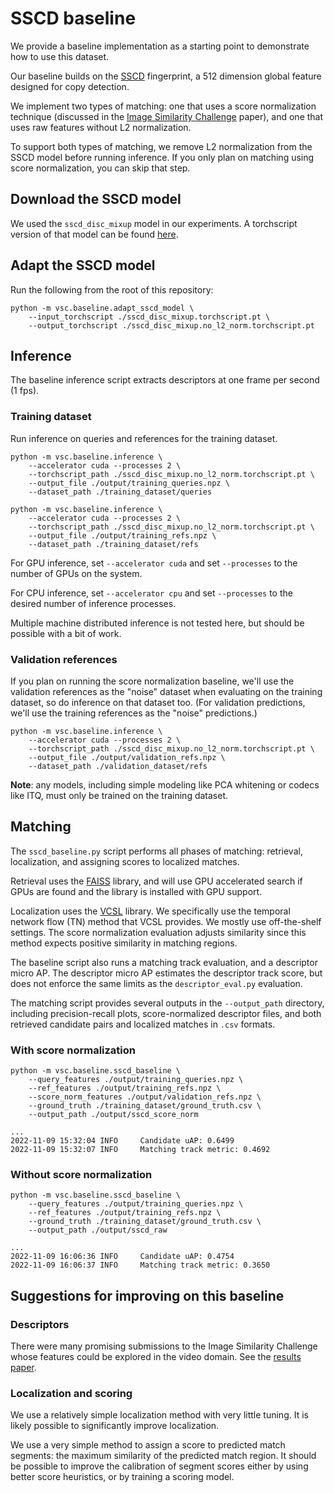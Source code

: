 # SSCD baseline

We provide a baseline implementation as a starting point to demonstrate
how to use this dataset.

Our baseline builds on the [SSCD](https://github.com/facebookresearch/sscd-copy-detection)
fingerprint, a 512 dimension global feature designed for copy detection.

We implement two types of matching: one that uses a score normalization
technique (discussed in the [Image Similarity Challenge](https://arxiv.org/abs/2106.09672) paper),
and one that uses raw features without L2 normalization.

To support both types of matching, we remove L2 normalization from the
SSCD model before running inference.
If you only plan on matching using score normalization, you can skip that step.

## Download the SSCD model

We used the `sscd_disc_mixup` model in our experiments.
A torchscript version of that model can be found
[here](https://dl.fbaipublicfiles.com/sscd-copy-detection/sscd_disc_mixup.torchscript.pt).

## Adapt the SSCD model

Run the following from the root of this repository:
```
python -m vsc.baseline.adapt_sscd_model \
    --input_torchscript ./sscd_disc_mixup.torchscript.pt \
    --output_torchscript ./sscd_disc_mixup.no_l2_norm.torchscript.pt
```

## Inference

The baseline inference script extracts descriptors at one frame per
second (1 fps).

### Training dataset

Run inference on queries and references for the training dataset.

```
python -m vsc.baseline.inference \
    --accelerator cuda --processes 2 \
    --torchscript_path ./sscd_disc_mixup.no_l2_norm.torchscript.pt \
    --output_file ./output/training_queries.npz \
    --dataset_path ./training_dataset/queries
```
```
python -m vsc.baseline.inference \
    --accelerator cuda --processes 2 \
    --torchscript_path ./sscd_disc_mixup.no_l2_norm.torchscript.pt \
    --output_file ./output/training_refs.npz \
    --dataset_path ./training_dataset/refs
```

For GPU inference, set `--accelerator cuda` and set `--processes` to
the number of GPUs on the system.

For CPU inference, set `--accelerator cpu` and set `--processes` to
the desired number of inference processes.

Multiple machine distributed inference is not tested here,
but should be possible with a bit of work.

### Validation references

If you plan on running the score normalization baseline, we'll use the
validation references as the "noise" dataset when evaluating on the
training dataset, so do inference on that dataset too.
(For validation predictions, we'll use the training references as the
"noise" predictions.)

```
python -m vsc.baseline.inference \
    --accelerator cuda --processes 2 \
    --torchscript_path ./sscd_disc_mixup.no_l2_norm.torchscript.pt \
    --output_file ./output/validation_refs.npz \
    --dataset_path ./validation_dataset/refs
```

**Note**: any models, including simple modeling like PCA whitening
or codecs like ITQ, must only be trained on the training dataset.

## Matching

The `sscd_baseline.py` script performs all phases of matching:
retrieval, localization, and assigning scores to localized matches.

Retrieval uses the [FAISS](https://github.com/facebookresearch/faiss)
library, and will use GPU accelerated search if GPUs are found and
the library is installed with GPU support.

Localization uses the [VCSL](https://github.com/alipay/VCSL) library.
We specifically use the temporal network flow (TN) method that VCSL
provides.
We mostly use off-the-shelf settings.
The score normalization evaluation adjusts similarity since this
method expects positive similarity in matching regions.

The baseline script also runs a matching track evaluation, and a descriptor micro AP.
The descriptor micro AP estimates the descriptor track score, but
does not enforce the same limits as the `descriptor_eval.py` evaluation.

The matching script provides several outputs in the `--output_path`
directory, including precision-recall plots,
score-normalized descriptor files, and both retrieved candidate pairs
and localized matches in `.csv` formats.

### With score normalization

```
python -m vsc.baseline.sscd_baseline \
    --query_features ./output/training_queries.npz \
    --ref_features ./output/training_refs.npz \
    --score_norm_features ./output/validation_refs.npz \
    --ground_truth ./training_dataset/ground_truth.csv \
    --output_path ./output/sscd_score_norm

...
2022-11-09 15:32:04 INFO     Candidate uAP: 0.6499
2022-11-09 15:32:07 INFO     Matching track metric: 0.4692
```

### Without score normalization

```
python -m vsc.baseline.sscd_baseline \
    --query_features ./output/training_queries.npz \
    --ref_features ./output/training_refs.npz \
    --ground_truth ./training_dataset/ground_truth.csv \
    --output_path ./output/sscd_raw

...
2022-11-09 16:06:36 INFO     Candidate uAP: 0.4754
2022-11-09 16:06:37 INFO     Matching track metric: 0.3650
```

## Suggestions for improving on this baseline

### Descriptors

There were many promising submissions to the Image Similarity Challenge
whose features could be explored in the video domain.
See the [results paper](https://proceedings.mlr.press/v176/papakipos22a.html).

### Localization and scoring

We use a relatively simple localization method with very little tuning.
It is likely possible to significantly improve localization.

We use a very simple method to assign a score to predicted match segments:
the maximum similarity of the predicted match region.
It should be possible to improve the calibration of segment scores
either by using better score heuristics, or by training a scoring model.
